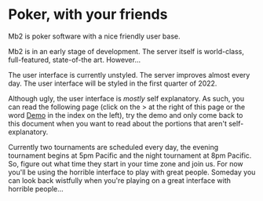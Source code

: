 # Poker, with your friends

Mb2 is poker software with a nice friendly user base.

Mb2 is in an early stage of development.  The server itself is world-class,
full-featured, state-of-the art.  However&hellip;

The user interface is currently unstyled.  The server improves almost
every day. The user interface will be styled in the first quarter of
2022.

Although ugly, the user interface is _mostly_ self explanatory.  As
such, you can read the following page (click on the > at the right of
this page or the word [Demo](demo.html) in the index on the left), try
the demo and only come back to this document when you want to read
about the portions that aren't self-explanatory.

Currently two tournaments are scheduled every day, the evening
tournament begins at 5pm Pacific and the night tournament at 8pm
Pacific.  So, figure out what time they start in your time zone and
join us. For now you'll be using the horrible interface to play with
great people.  Someday you can look back wistfully when you're playing
on a great interface with horrible people...

